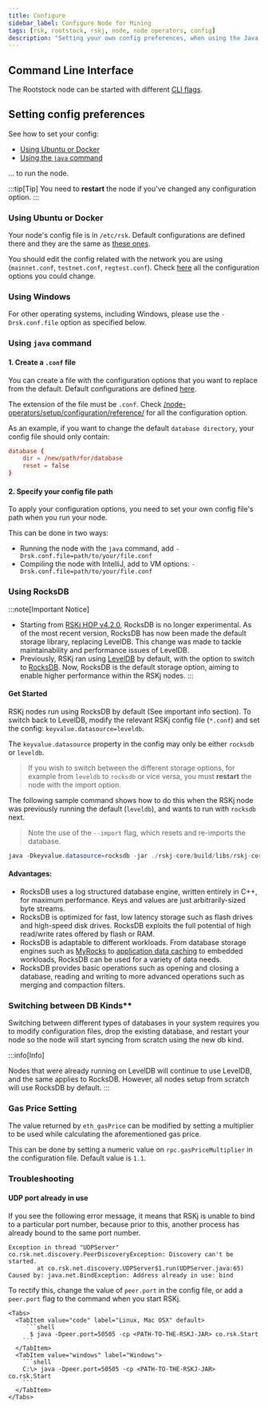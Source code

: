```yaml
---
title: Configure
sidebar_label: Configure Node for Mining
tags: [rsk, rootstock, rskj, node, node operators, config]
description: "Setting your own config preferences, when using the Java command, Ubuntu, Azure, AWS, or Docker"
---
```


## Command Line Interface

The Rootstock node can be started with different
[CLI flags](/node-operators/setup/configuration/cli/).

## Setting config preferences

See how to set your config:

- [Using Ubuntu or Docker](#using-ubuntu-or-docker)
- [Using the `java` command](#using-java-command)

&hellip; to run the node.

:::tip[Tip]
You need to **restart** the node if you've changed any configuration option.
:::

### Using Ubuntu or Docker

Your node's config file is in `/etc/rsk`.
Default configurations are defined there and they are the same as [these ones](https://github.com/rsksmart/artifacts/tree/master/rskj-ubuntu-installer/config).

You should edit the config related with the network you are using (`mainnet.conf`, `testnet.conf`, `regtest.conf`).
Check [here](/node-operators/setup/configuration/reference) all the configuration options you could change.

### Using Windows

For other operating systems, including Windows, please use the `-Drsk.conf.file` option as specified below.


### Using `java` command

#### 1. Create a `.conf` file

You can create a file with the configuration options that you want to replace from the default.
Default configurations are defined [here](https://github.com/rsksmart/rskj/tree/master/rskj-core/src/main/resources/config).

The extension of the file must be `.conf`.
Check [/node-operators/setup/configuration/reference/](/node-operators/setup/configuration/reference/) for all the configuration option.

As an example, if you want to change the default `database directory`, your config file should only contain:

``` conf
database {
    dir = /new/path/for/database
    reset = false
}
```

#### 2. Specify your config file path

To apply your configuration options, you need to set your own config file's path when you run your node.

This can be done in two ways:

- Running the node with the `java` command, add `-Drsk.conf.file=path/to/your/file.conf`
- Compiling the node with IntelliJ, add to VM options: `-Drsk.conf.file=path/to/your/file.conf`

### Using RocksDB

:::note[Important Notice]
- Starting from [RSKj HOP v4.2.0](https://github.com/rsksmart/rskj/releases/tag/HOP-4.2.0), RocksDB is no longer experimental. As of the most recent version, RocksDB has now been made the default storage library, replacing LevelDB. This change was made to tackle maintainability and performance issues of LevelDB.
- Previously, RSKj ran using [LevelDB](https://dbdb.io/db/leveldb) by default, with the option to switch to [RocksDB](http://rocksdb.org/). Now, RocksDB is the default storage option, aiming to enable higher performance within the RSKj nodes.
:::


#### Get Started

RSKj nodes run using RocksDB by default (See important info section). To switch back to LevelDB, modify the relevant RSKj config file (`*.conf`) and set the config: `keyvalue.datasource=leveldb`.

The `keyvalue.datasource` property in the config
may only be either `rocksdb` or `leveldb`.

> If you wish to switch between the different storage options,
for example from `leveldb` to `rocksdb` or vice versa,
you must **restart** the node with the import option.

The following sample command shows how to do this when
the RSKj node was previously running the default (`leveldb`),
and wants to run with `rocksdb` next.

> Note the use of the `--import` flag, which resets and re-imports the database.

```java
java -Dkeyvalue.datasource=rocksdb -jar ./rskj-core/build/libs/rskj-core-*-all.jar --testnet --import
```

#### Advantages:

* RocksDB uses a log structured database engine, written entirely in C++, for maximum performance. Keys and values are just arbitrarily-sized byte streams.
* RocksDB is optimized for fast, low latency storage such as flash drives and high-speed disk drives. RocksDB exploits the full potential of high read/write rates offered by flash or RAM.
* RocksDB is adaptable to different workloads. From database storage engines such as [MyRocks](https://github.com/facebook/mysql-5.6) to [application data caching](http://techblog.netflix.com/2016/05/application-data-caching-using-ssds.html) to embedded workloads, RocksDB can be used for a variety of data needs.
* RocksDB provides basic operations such as opening and closing a database, reading and writing to more advanced operations such as merging and compaction filters.

### Switching between DB Kinds**

Switching between different types of databases in your system requires you to modify configuration files, drop the existing database, and restart your node so the node will start syncing from scratch using the new db kind.

:::info[Info]

Nodes that were already running on LevelDB will continue to use LevelDB, and the same applies to RocksDB. However, all nodes setup from scratch will use RocksDB by default.
:::

### Gas Price Setting

The value returned by `eth_gasPrice` can be modified by setting a multiplier to
be used while calculating the aforementioned gas price.

This can be done by setting a numeric value on `rpc.gasPriceMultiplier` in the
configuration file. Default value is `1.1`.

### Troubleshooting

#### UDP port already in use

If you see the following error message,
it means that RSKj is unable to bind to a particular port number,
because prior to this, another process has already bound to the same port number.

```text
Exception in thread "UDPServer" co.rsk.net.discovery.PeerDiscoveryException: Discovery can't be started.
        at co.rsk.net.discovery.UDPServer$1.run(UDPServer.java:65)
Caused by: java.net.BindException: Address already in use: bind
```

To rectify this,
change the value of `peer.port` in the config file,
or add a `peer.port` flag to the command when you start RSKj.

````mdx-code-block
<Tabs>
  <TabItem value="code" label="Linux, Mac OSX" default>
     ```shell
      $ java -Dpeer.port=50505 -cp <PATH-TO-THE-RSKJ-JAR> co.rsk.Start
    ```
  </TabItem>
  <TabItem value="windows" label="Windows">
    ```shell
    C:\> java -Dpeer.port=50505 -cp <PATH-TO-THE-RSKJ-JAR> co.rsk.Start
    ```
  </TabItem>
</Tabs>
````
